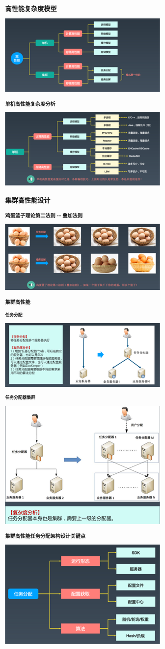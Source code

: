## 高性能复杂度模型

![高性能复杂度模型](8_如何设计高性能架构.assets/image-20220828210337345.png)

### 单机高性能复杂度分析

![单机高性能复杂度分析](8_如何设计高性能架构.assets/image-20220828210558404.png)

## 集群高性能设计

### 鸡蛋篮子理论第二法则 -- 叠加法则

![](8_如何设计高性能架构.assets/image-20220828210840744.png)

### 集群高性能

#### 任务分配

![任务分配](8_如何设计高性能架构.assets/image-20220828211051807.png)

#### 任务分配器集群

![任务分配器集群](8_如何设计高性能架构.assets/image-20220828211210570.png)

### 集群高性能任务分配架构设计关键点

![](8_如何设计高性能架构.assets/image-20220828211412422.png)